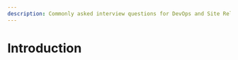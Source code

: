 ```yaml
---
description: Commonly asked interview questions for DevOps and Site Reliability Engineering (SRE) positions.
---
```



# Introduction

